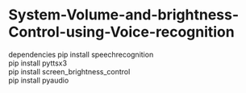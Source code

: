 # System-Volume-and-brightness-Control-using-Voice-recognition
dependencies
pip install speechrecognition<br>
pip install pyttsx3<br>
pip install screen_brightness_control<br>
pip install pyaudio<br>
